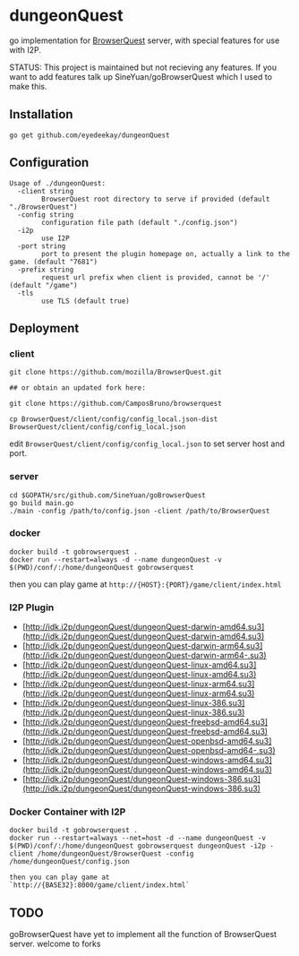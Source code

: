dungeonQuest
============

go implementation for [BrowserQuest](https://github.com/mozilla/BrowserQuest) server,
with special features for use with I2P.

STATUS: This project is maintained but not recieving any features. If you want to add
features talk up SineYuan/goBrowserQuest which I used to make this.

Installation
-------------

```
go get github.com/eyedeekay/dungeonQuest
```

Configuration
-------------

```
Usage of ./dungeonQuest:
  -client string
    	BrowserQuest root directory to serve if provided (default "./BrowserQuest")
  -config string
    	configuration file path (default "./config.json")
  -i2p
    	use I2P
  -port string
    	port to present the plugin homepage on, actually a link to the game. (default "7681")
  -prefix string
    	request url prefix when client is provided, cannot be '/'  (default "/game")
  -tls
    	use TLS (default true)
```

Deployment
----------

### client 
```
git clone https://github.com/mozilla/BrowserQuest.git

## or obtain an updated fork here:

git clone https://github.com/CamposBruno/browserquest

cp BrowserQuest/client/config/config_local.json-dist BrowserQuest/client/config/config_local.json 
```
edit `BrowserQuest/client/config/config_local.json` to set server host and port.

### server

```
cd $GOPATH/src/github.com/SineYuan/goBrowserQuest
go build main.go
./main -config /path/to/config.json -client /path/to/BrowserQuest 
```

### docker

```
docker build -t gobrowserquest .
docker run --restart=always -d --name dungeonQuest -v $(PWD)/conf/:/home/dungeonQuest gobrowserquest
```

then you can play game at `http://{HOST}:{PORT}/game/client/index.html`

### I2P Plugin

- [http://idk.i2p/dungeonQuest/dungeonQuest-darwin-amd64.su3](http://idk.i2p/dungeonQuest/dungeonQuest-darwin-amd64.su3)
- [http://idk.i2p/dungeonQuest/dungeonQuest-darwin-arm64.su3](http://idk.i2p/dungeonQuest/dungeonQuest-darwin-arm64-.su3)
- [http://idk.i2p/dungeonQuest/dungeonQuest-linux-amd64.su3](http://idk.i2p/dungeonQuest/dungeonQuest-linux-amd64.su3)
- [http://idk.i2p/dungeonQuest/dungeonQuest-linux-arm64.su3](http://idk.i2p/dungeonQuest/dungeonQuest-linux-arm64.su3)
- [http://idk.i2p/dungeonQuest/dungeonQuest-linux-386.su3](http://idk.i2p/dungeonQuest/dungeonQuest-linux-386.su3)
- [http://idk.i2p/dungeonQuest/dungeonQuest-freebsd-amd64.su3](http://idk.i2p/dungeonQuest/dungeonQuest-freebsd-amd64.su3)
- [http://idk.i2p/dungeonQuest/dungeonQuest-openbsd-amd64.su3](http://idk.i2p/dungeonQuest/dungeonQuest-openbsd-amd64-.su3)
- [http://idk.i2p/dungeonQuest/dungeonQuest-windows-amd64.su3](http://idk.i2p/dungeonQuest/dungeonQuest-windows-amd64.su3)
- [http://idk.i2p/dungeonQuest/dungeonQuest-windows-386.su3](http://idk.i2p/dungeonQuest/dungeonQuest-windows-386.su3)

### Docker Container with I2P

```
docker build -t gobrowserquest .
docker run --restart=always --net=host -d --name dungeonQuest -v $(PWD)/conf/:/home/dungeonQuest gobrowserquest dungeonQuest -i2p -client /home/dungeonQuest/BrowserQuest -config /home/dungeonQuest/config.json
```

```
then you can play game at `http://{BASE32}:8000/game/client/index.html`
```

TODO
----------
goBrowserQuest have yet to implement all the function of BrowserQuest server. welcome to forks